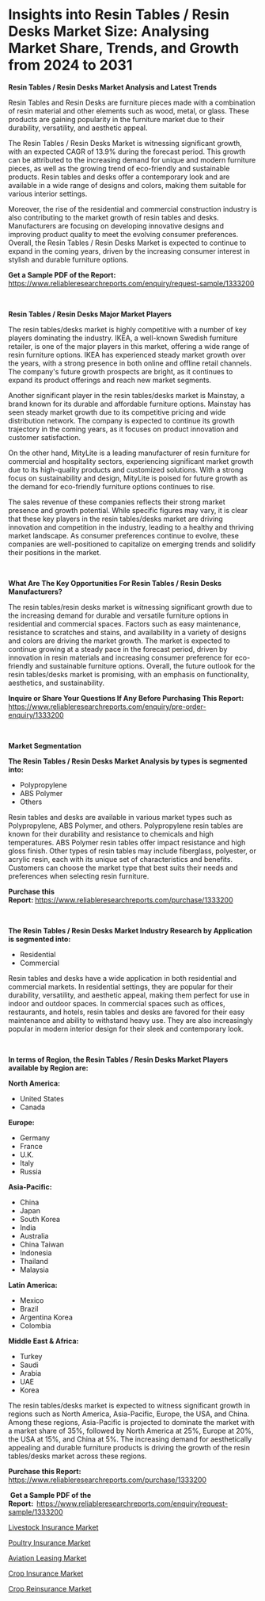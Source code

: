 <p><h1>Insights into Resin Tables / Resin Desks Market Size: Analysing Market Share, Trends, and Growth from 2024 to 2031</h1></p><p><strong>Resin Tables / Resin Desks Market Analysis and Latest Trends</strong></p>
<p><p>Resin Tables and Resin Desks are furniture pieces made with a combination of resin material and other elements such as wood, metal, or glass. These products are gaining popularity in the furniture market due to their durability, versatility, and aesthetic appeal.</p><p>The Resin Tables / Resin Desks Market is witnessing significant growth, with an expected CAGR of 13.9% during the forecast period. This growth can be attributed to the increasing demand for unique and modern furniture pieces, as well as the growing trend of eco-friendly and sustainable products. Resin tables and desks offer a contemporary look and are available in a wide range of designs and colors, making them suitable for various interior settings.</p><p>Moreover, the rise of the residential and commercial construction industry is also contributing to the market growth of resin tables and desks. Manufacturers are focusing on developing innovative designs and improving product quality to meet the evolving consumer preferences. Overall, the Resin Tables / Resin Desks Market is expected to continue to expand in the coming years, driven by the increasing consumer interest in stylish and durable furniture options.</p></p>
<p><strong>Get a Sample PDF of the Report:&nbsp;</strong> <a href="https://www.reliableresearchreports.com/enquiry/request-sample/1333200">https://www.reliableresearchreports.com/enquiry/request-sample/1333200</a></p>
<p>&nbsp;</p>
<p><strong>Resin Tables / Resin Desks Major Market Players</strong></p>
<p><p>The resin tables/desks market is highly competitive with a number of key players dominating the industry. IKEA, a well-known Swedish furniture retailer, is one of the major players in this market, offering a wide range of resin furniture options. IKEA has experienced steady market growth over the years, with a strong presence in both online and offline retail channels. The company's future growth prospects are bright, as it continues to expand its product offerings and reach new market segments.</p><p>Another significant player in the resin tables/desks market is Mainstay, a brand known for its durable and affordable furniture options. Mainstay has seen steady market growth due to its competitive pricing and wide distribution network. The company is expected to continue its growth trajectory in the coming years, as it focuses on product innovation and customer satisfaction.</p><p>On the other hand, MityLite is a leading manufacturer of resin furniture for commercial and hospitality sectors, experiencing significant market growth due to its high-quality products and customized solutions. With a strong focus on sustainability and design, MityLite is poised for future growth as the demand for eco-friendly furniture options continues to rise.</p><p>The sales revenue of these companies reflects their strong market presence and growth potential. While specific figures may vary, it is clear that these key players in the resin tables/desks market are driving innovation and competition in the industry, leading to a healthy and thriving market landscape. As consumer preferences continue to evolve, these companies are well-positioned to capitalize on emerging trends and solidify their positions in the market.</p></p>
<p>&nbsp;</p>
<p><strong>What Are The Key Opportunities For Resin Tables / Resin Desks Manufacturers?</strong></p>
<p><p>The resin tables/resin desks market is witnessing significant growth due to the increasing demand for durable and versatile furniture options in residential and commercial spaces. Factors such as easy maintenance, resistance to scratches and stains, and availability in a variety of designs and colors are driving the market growth. The market is expected to continue growing at a steady pace in the forecast period, driven by innovation in resin materials and increasing consumer preference for eco-friendly and sustainable furniture options. Overall, the future outlook for the resin tables/desks market is promising, with an emphasis on functionality, aesthetics, and sustainability.</p></p>
<p><strong>Inquire or Share Your Questions If Any Before Purchasing This Report:</strong> <a href="https://www.reliableresearchreports.com/enquiry/pre-order-enquiry/1333200">https://www.reliableresearchreports.com/enquiry/pre-order-enquiry/1333200</a></p>
<p>&nbsp;</p>
<p><strong>Market Segmentation</strong></p>
<p><strong>The Resin Tables / Resin Desks Market Analysis by types is segmented into:</strong></p>
<p><ul><li>Polypropylene</li><li>ABS Polymer</li><li>Others</li></ul></p>
<p><p>Resin tables and desks are available in various market types such as Polypropylene, ABS Polymer, and others. Polypropylene resin tables are known for their durability and resistance to chemicals and high temperatures. ABS Polymer resin tables offer impact resistance and high gloss finish. Other types of resin tables may include fiberglass, polyester, or acrylic resin, each with its unique set of characteristics and benefits. Customers can choose the market type that best suits their needs and preferences when selecting resin furniture.</p></p>
<p><strong>Purchase this Report:&nbsp;</strong><a href="https://www.reliableresearchreports.com/purchase/1333200">https://www.reliableresearchreports.com/purchase/1333200</a></p>
<p>&nbsp;</p>
<p><strong>The Resin Tables / Resin Desks Market Industry Research by Application is segmented into:</strong></p>
<p><ul><li>Residential</li><li>Commercial</li></ul></p>
<p><p>Resin tables and desks have a wide application in both residential and commercial markets. In residential settings, they are popular for their durability, versatility, and aesthetic appeal, making them perfect for use in indoor and outdoor spaces. In commercial spaces such as offices, restaurants, and hotels, resin tables and desks are favored for their easy maintenance and ability to withstand heavy use. They are also increasingly popular in modern interior design for their sleek and contemporary look.</p></p>
<p>&nbsp;</p>
<p><strong>In terms of Region, the Resin Tables / Resin Desks Market Players available by Region are:</strong></p>
<p>
    <p> <strong> North America: </strong>
        <ul>
            <li>United States</li>
            <li>Canada</li>
        </ul>
        </p> 
    <p> <strong> Europe: </strong>
        <ul>
            <li>Germany</li>
            <li>France</li>
            <li>U.K.</li>
            <li>Italy</li>
            <li>Russia</li>
        </ul>
        </p> 
    <p> <strong> Asia-Pacific: </strong>
        <ul>
            <li>China</li>
            <li>Japan</li>
            <li>South Korea</li>
            <li>India</li>
            <li>Australia</li>
            <li>China Taiwan</li>
            <li>Indonesia</li>
            <li>Thailand</li>
            <li>Malaysia</li>
        </ul>
        </p> 
    <p> <strong> Latin America: </strong>
        <ul>
            <li>Mexico</li>
            <li>Brazil</li>
            <li>Argentina Korea</li>
            <li>Colombia</li>
        </ul>
        </p> 
    <p> <strong> Middle East & Africa: </strong>
        <ul>
            <li>Turkey</li>
            <li>Saudi</li>
            <li>Arabia</li>
            <li>UAE</li>
            <li>Korea</li>
        </ul>
    </p>
    </p>
<p><p>The resin tables/desks market is expected to witness significant growth in regions such as North America, Asia-Pacific, Europe, the USA, and China. Among these regions, Asia-Pacific is projected to dominate the market with a market share of 35%, followed by North America at 25%, Europe at 20%, the USA at 15%, and China at 5%. The increasing demand for aesthetically appealing and durable furniture products is driving the growth of the resin tables/desks market across these regions.</p></p>
<p><strong>Purchase this Report: </strong><a href="https://www.reliableresearchreports.com/purchase/1333200">https://www.reliableresearchreports.com/purchase/1333200</a></p>
<p>&nbsp;<strong>Get a Sample PDF of the Report:&nbsp;&nbsp;</strong><a href="https://www.reliableresearchreports.com/enquiry/request-sample/1333200">https://www.reliableresearchreports.com/enquiry/request-sample/1333200</a></p>
<p><strong></strong></p>
<p><p><a href="https://medium.com/@rexjacobi344/livestock-insurance-nbsp-market-focuses-on-market-share-size-and-projected-forecast-till-2031-57fd5160fa64">Livestock Insurance Market</a></p><p><a href="https://medium.com/@rexjacobi344/poultry-insurance-market-comprehensive-assessment-by-type-application-and-geography-1c42f54c15fe">Poultry Insurance Market</a></p><p><a href="https://medium.com/@rexjacobi344/aviation-leasing-market-trends-and-market-analysis-forecasted-for-period-2024-2031-2f773ddc3eae">Aviation Leasing Market</a></p><p><a href="https://medium.com/@rexjacobi344/crop-insurance-market-furnishes-information-on-market-share-market-trends-and-market-growth-bedb341a65d0">Crop Insurance Market</a></p><p><a href="https://medium.com/@rexjacobi344/crop-reinsurance-market-trends-forecast-and-competitive-analysis-to-2031-933eca9e271e">Crop Reinsurance Market</a></p></p>